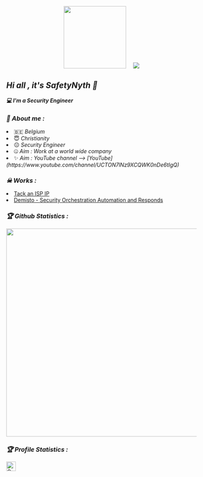 <!-- Github README -->
<p align="center"><a href="https://github.com/safetynyth">
<img height="165" src="https://github-readme-stats.vercel.app/api?username=safetynyth&show_icons=true&theme=radical" /></a>
&nbsp;&nbsp;&nbsp;
<a href="https://github.com/safetynyth"><img src="https://github-readme-stats.vercel.app/api/top-langs/?username=safetynyth&layout=compact" />
</a></p>

<h2><b><i>Hi all , it's SafetyNyth 👋</i></b></h2>
<b><i>💻 I'm a Security Engineer</i></b>

<h3><b><i>🤠 About me :</i></b></h3>
<li> 🇧🇪 <i>Belgium</i></li>
<li> 😇 <i>Christianity</i></li>
<li> 😐 <i>Security Engineer</i></li>
<li> 🤐 <i>Aim : Work at a world wide company</i></li>
<li> ✨ <i>Aim : YouTube channel --> [YouTube](https://www.youtube.com/channel/UCTON7lNz9XCQWK0nDe6tIgQ)</i></li>

<h3><b><i>☠ Works :</i></b></h3>
<li> <a href="https://github.com/SafetyNyth/ISPTracker">Tack an ISP IP</a>
<li> <a href="https://github.com/SafetyNyth/Demisto">Demisto - Security Orchestration Automation and Responds</a>
  
<h3><b><i>🏆 Github Statistics :</i></b></h3>
<a href="https://github.com/safetynyth"><img width=550 src="https://github-profile-trophy.vercel.app/?username=htr-tech&theme=dracula&no-frame=true&title=Followers,Stars,Commit,Repository,Issues"/></a>

<h3><b><i>🏆 Profile Statistics :</i></b></h3>
<a href="https://github.com/safetynyth"><img height="25" title="Counter" src="https://komarev.com/ghpvc/?username=htr-tech&color=blueviolet&style=flat-square"></a>
